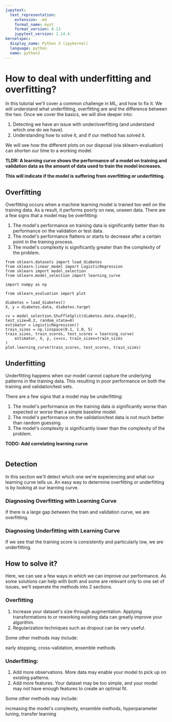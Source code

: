 ```yaml
---
jupytext:
  text_representation:
    extension: .md
    format_name: myst
    format_version: 0.13
    jupytext_version: 1.14.4
kernelspec:
  display_name: Python 3 (ipykernel)
  language: python
  name: python3
---
```


# How to deal with underfitting and overfitting?

In this tutorial we'll cover a common challenge in ML, and how to fix it.
We will understand what underfitting, overfitting are and the difference between the two. 
Once we cover the basics, we will dive deeper into:
1. Detecting we have an issue with under/overfitting (and understand which one do we have).
2. Understanding how to solve it, and if our method has solved it.

We will see how the different plots on our disposal (via sklearn-evaluation) can shorten our time to a working model.

**TLDR: A learning curve shows the performance of a model on training and validation data as the amount of data used to train the model increases.** 

**This will indicate if the model is suffering from overfitting or underfitting.**

## Overfitting

Overfitting occurs when a machine learning model is trained too well on the training data.
As a result, it performs poorly on new, unseen data. There are a few signs that a model may be overfitting:
1. The model's performance on training data is significantly better than its performance on the validation or test data.
2. The model's performance flattens or starts to decrease after a certain point in the training process.
3. The model's complexity is significantly greater than the complexity of the problem.


```{code-cell} ipython3
from sklearn.datasets import load_diabetes
from sklearn.linear_model import LogisticRegression
from sklearn import model_selection
from sklearn.model_selection import learning_curve

import numpy as np

from sklearn_evaluation import plot
```

```{code-cell} ipython3
diabetes = load_diabetes()
X, y = diabetes.data, diabetes.target
```

```{code-cell} ipython3
cv = model_selection.ShuffleSplit(diabetes.data.shape[0], test_size=0.2, random_state=0)
estimator = LogisticRegression()
train_sizes = np.linspace(0.1, 1.0, 5)
train_sizes, train_scores, test_scores = learning_curve(
    estimator, X, y, cv=cv, train_sizes=train_sizes
)
plot.learning_curve(train_scores, test_scores, train_sizes)
```

## Underfitting

Underfitting happens when our model cannot capture the underlying patterns in the training data.
This resulting in poor performance on both the training and validation/test sets. 

There are a few signs that a model may be underfitting:
1. The model's performance on the training data is significantly worse than expected or worse than a simple baseline model.
2. The model's performance on the validation/test data is not much better than random guessing.
3. The model's complexity is significantly lower than the complexity of the problem.

**TODO: Add correlating learning curve**

```{code-cell} ipython3

```

## Detection

In this section we'll detect which one we're experiencing and what our learning curve tells us. An easy way to determine overfitting or underfitting is by looking at our learning curve. 

### Diagnosing Overfitting with Learning Curve
If there is a large gap between the train and validation curve, we are overfitting.

### Diagnosing Underfitting with Learning Curve
If we see that the training score is consistently and particularly low, we are underfitting.

## How to solve it?

Here, we can see a few ways in which we can improve our performance. As some solutions can help with both and some are relevant only to one set of issues, we'll seperate the methods into 2 sections.

### Overfitting
1) Increase your dataset's size through augmentation. Applying transformations to or reworking existing data can greatly improve your algorithm.
2) Regularization techniques such as dropout can be very useful.

Some other methods may include:

early stopping, cross-validation, ensemble methods

### Underfitting:

1) Add more observations. More data may enable your model to pick up on existing patterns.
2) Add more features. Your dataset may be too simple, and your model may not have enough features to create an optimal fit.

Some other methods may include:

increasing the model's complexity, ensemble methods, hyperparameter tuning, transfer learning

